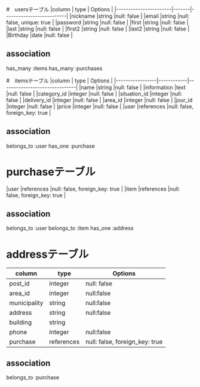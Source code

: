 #　usersテーブル
|column                 |  type |  Options                 |
|-----------------------|-------|--------------------------|
|nickname               |string |null: false               |
|email                  |string |null: false, unique: true |
|password               |string |null: false               |
|first                  |string |null: false               |
|last                   |string |null: false               |
|first2                 |string |null: false               |
|last2                  |string |null: false               |
|Birthday               |date   |null: false               |

## association
has_many :items
has_many :purchases

#　itemsテーブル
|column           |  type      |  Options                      |
|-----------------|------------|-------------------------------|
|name             |string      |null: false                    |
|information      |text        |null: false                    |
|category_id      |integer     |null: false                    |
|situation_id     |integer     |null: false                    |
|delivery_id      |integer     |null: false                    |
|area_id          |integer     |null: false                    |
|jour_id          |integer     |null: false                    |
|price            |integer     |null: false                    |
|user             |references  |null: false, foreign_key: true |

## association
belongs_to :user
has_one :purchase

# purchaseテーブル
|user          |references  |null: false, foreign_key: true |
|item          |references  |null: false, foreign_key: true |

## association
belongs_to :user
belongs_to :item
has_one :address

# addressテーブル
|column             | type        |  Options                      |
|-------------------|-------------|-------------------------------|
|post_id            |integer      |null: false                    |
|area_id            |integer      |null:false                     |
|municipality       |string       |null:false                     |
|address            |string       |null:false                     |
|building           |string       |                               |
|phone              |integer      |null:false                     |
|purchase           |references   |null: false, foreign_key: true |

## association
belongs_to :purchase

